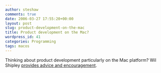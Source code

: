 ```yaml
---
author: steshaw
comments: true
date: 2006-03-27 17:55:20+00:00
layout: post
slug: product-development-on-the-mac
title: Product development on the Mac?
wordpress_id: 41
categories: Programming
tags: macos
---
```


Thinking about product development particularly on the Mac platform? Wil
Shipley [provides advice and
encouragement](http://wilshipley.com/blog/2005/06/student-talk-from-wwdc-2005.html).
